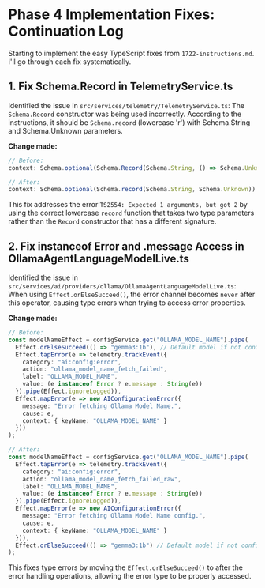 # Phase 4 Implementation Fixes: Continuation Log

Starting to implement the easy TypeScript fixes from `1722-instructions.md`. I'll go through each fix systematically.

## 1. Fix Schema.Record in TelemetryService.ts

Identified the issue in `src/services/telemetry/TelemetryService.ts`: The `Schema.Record` constructor was being used incorrectly. According to the instructions, it should be `Schema.record` (lowercase 'r') with Schema.String and Schema.Unknown parameters.

**Change made:**
```typescript
// Before:
context: Schema.optional(Schema.Record(Schema.String, () => Schema.Unknown))

// After:
context: Schema.optional(Schema.record(Schema.String, Schema.Unknown))
```

This fix addresses the error `TS2554: Expected 1 arguments, but got 2` by using the correct lowercase `record` function that takes two type parameters rather than the `Record` constructor that has a different signature.

## 2. Fix instanceof Error and .message Access in OllamaAgentLanguageModelLive.ts

Identified the issue in `src/services/ai/providers/ollama/OllamaAgentLanguageModelLive.ts`: When using `Effect.orElseSucceed()`, the error channel becomes `never` after this operator, causing type errors when trying to access error properties.

**Change made:**
```typescript
// Before:
const modelNameEffect = configService.get("OLLAMA_MODEL_NAME").pipe(
  Effect.orElseSucceed(() => "gemma3:1b"), // Default model if not configured
  Effect.tapError(e => telemetry.trackEvent({
    category: "ai:config:error", 
    action: "ollama_model_name_fetch_failed", 
    label: "OLLAMA_MODEL_NAME", 
    value: (e instanceof Error ? e.message : String(e))
  }).pipe(Effect.ignoreLogged)),
  Effect.mapError(e => new AIConfigurationError({
    message: "Error fetching Ollama Model Name.", 
    cause: e, 
    context: { keyName: "OLLAMA_MODEL_NAME" }
  }))
);

// After:
const modelNameEffect = configService.get("OLLAMA_MODEL_NAME").pipe(
  Effect.tapError(e => telemetry.trackEvent({
    category: "ai:config:error", 
    action: "ollama_model_name_fetch_failed_raw", 
    label: "OLLAMA_MODEL_NAME", 
    value: (e instanceof Error ? e.message : String(e))
  }).pipe(Effect.ignoreLogged)),
  Effect.mapError(e => new AIConfigurationError({
    message: "Error fetching Ollama Model Name config.", 
    cause: e, 
    context: { keyName: "OLLAMA_MODEL_NAME" }
  })),
  Effect.orElseSucceed(() => "gemma3:1b") // Default model if not configured
);
```

This fixes type errors by moving the `Effect.orElseSucceed()` to after the error handling operations, allowing the error type to be properly accessed.